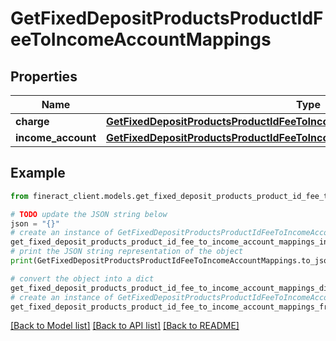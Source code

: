# GetFixedDepositProductsProductIdFeeToIncomeAccountMappings


## Properties

Name | Type | Description | Notes
------------ | ------------- | ------------- | -------------
**charge** | [**GetFixedDepositProductsProductIdFeeToIncomeAccountMappingsCharge**](GetFixedDepositProductsProductIdFeeToIncomeAccountMappingsCharge.md) |  | [optional] 
**income_account** | [**GetFixedDepositProductsProductIdFeeToIncomeAccountMappingsIncomeAccount**](GetFixedDepositProductsProductIdFeeToIncomeAccountMappingsIncomeAccount.md) |  | [optional] 

## Example

```python
from fineract_client.models.get_fixed_deposit_products_product_id_fee_to_income_account_mappings import GetFixedDepositProductsProductIdFeeToIncomeAccountMappings

# TODO update the JSON string below
json = "{}"
# create an instance of GetFixedDepositProductsProductIdFeeToIncomeAccountMappings from a JSON string
get_fixed_deposit_products_product_id_fee_to_income_account_mappings_instance = GetFixedDepositProductsProductIdFeeToIncomeAccountMappings.from_json(json)
# print the JSON string representation of the object
print(GetFixedDepositProductsProductIdFeeToIncomeAccountMappings.to_json())

# convert the object into a dict
get_fixed_deposit_products_product_id_fee_to_income_account_mappings_dict = get_fixed_deposit_products_product_id_fee_to_income_account_mappings_instance.to_dict()
# create an instance of GetFixedDepositProductsProductIdFeeToIncomeAccountMappings from a dict
get_fixed_deposit_products_product_id_fee_to_income_account_mappings_from_dict = GetFixedDepositProductsProductIdFeeToIncomeAccountMappings.from_dict(get_fixed_deposit_products_product_id_fee_to_income_account_mappings_dict)
```
[[Back to Model list]](../README.md#documentation-for-models) [[Back to API list]](../README.md#documentation-for-api-endpoints) [[Back to README]](../README.md)


